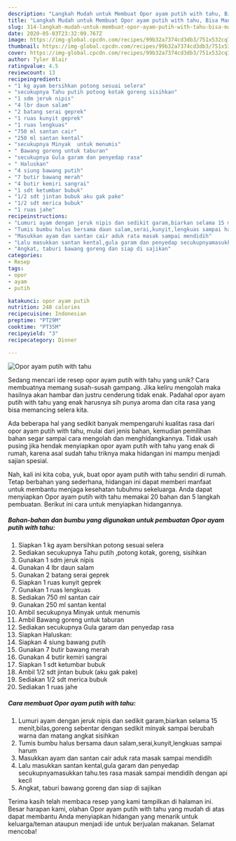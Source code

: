 ```yaml
---
description: "Langkah Mudah untuk Membuat Opor ayam putih with tahu, Bisa Manjain Lidah"
title: "Langkah Mudah untuk Membuat Opor ayam putih with tahu, Bisa Manjain Lidah"
slug: 314-langkah-mudah-untuk-membuat-opor-ayam-putih-with-tahu-bisa-manjain-lidah
date: 2020-05-03T23:32:09.767Z
image: https://img-global.cpcdn.com/recipes/99b32a7374cd3db3/751x532cq70/opor-ayam-putih-with-tahu-foto-resep-utama.jpg
thumbnail: https://img-global.cpcdn.com/recipes/99b32a7374cd3db3/751x532cq70/opor-ayam-putih-with-tahu-foto-resep-utama.jpg
cover: https://img-global.cpcdn.com/recipes/99b32a7374cd3db3/751x532cq70/opor-ayam-putih-with-tahu-foto-resep-utama.jpg
author: Tyler Blair
ratingvalue: 4.5
reviewcount: 13
recipeingredient:
- "1 kg ayam bersihkan potong sesuai selera"
- "secukupnya Tahu putih potong kotak goreng sisihkan"
- "1 sdm jeruk nipis"
- "4 lbr daun salam"
- "2 batang serai geprek"
- "1 ruas kunyit geprek"
- "1 ruas lengkuas"
- "750 ml santan cair"
- "250 ml santan kental"
- "secukupnya Minyak  untuk menumis"
- " Bawang goreng untuk taburan"
- "secukupnya Gula garam dan penyedap rasa"
- " Haluskan"
- "4 siung bawang putih"
- "7 butir bawang merah"
- "4 butir kemiri sangrai"
- "1 sdt ketumbar bubuk"
- "1/2 sdt jintan bubuk aku gak pake"
- "1/2 sdt merica bubuk"
- "1 ruas jahe"
recipeinstructions:
- "Lumuri ayam dengan jeruk nipis dan sedikit garam,biarkan selama 15 menit,bilas,goreng sebentar dengan sedikit minyak sampai berubah warna dan matang angkat sisihkan"
- "Tumis bumbu halus bersama daun salam,serai,kunyit,lengkuas sampai harum"
- "Masukkan ayam dan santan cair aduk rata masak sampai mendidih"
- "Lalu masukkan santan kental,gula garam dan penyedap secukupnyamasukkan tahu.tes rasa masak sampai mendidih dengan api kecil"
- "Angkat, taburi bawang goreng dan siap di sajikan"
categories:
- Resep
tags:
- opor
- ayam
- putih

katakunci: opor ayam putih 
nutrition: 248 calories
recipecuisine: Indonesian
preptime: "PT29M"
cooktime: "PT35M"
recipeyield: "3"
recipecategory: Dinner

---
```



![Opor ayam putih with tahu](https://img-global.cpcdn.com/recipes/99b32a7374cd3db3/751x532cq70/opor-ayam-putih-with-tahu-foto-resep-utama.jpg)

Sedang mencari ide resep opor ayam putih with tahu yang unik? Cara membuatnya memang susah-susah gampang. Jika keliru mengolah maka hasilnya akan hambar dan justru cenderung tidak enak. Padahal opor ayam putih with tahu yang enak harusnya sih punya aroma dan cita rasa yang bisa memancing selera kita.



Ada beberapa hal yang sedikit banyak mempengaruhi kualitas rasa dari opor ayam putih with tahu, mulai dari jenis bahan, kemudian pemilihan bahan segar sampai cara mengolah dan menghidangkannya. Tidak usah pusing jika hendak menyiapkan opor ayam putih with tahu yang enak di rumah, karena asal sudah tahu triknya maka hidangan ini mampu menjadi sajian spesial.


Nah, kali ini kita coba, yuk, buat opor ayam putih with tahu sendiri di rumah. Tetap berbahan yang sederhana, hidangan ini dapat memberi manfaat untuk membantu menjaga kesehatan tubuhmu sekeluarga. Anda dapat menyiapkan Opor ayam putih with tahu memakai 20 bahan dan 5 langkah pembuatan. Berikut ini cara untuk menyiapkan hidangannya.

<!--inarticleads1-->

##### Bahan-bahan dan bumbu yang digunakan untuk pembuatan Opor ayam putih with tahu:

1. Siapkan 1 kg ayam bersihkan potong sesuai selera
1. Sediakan secukupnya Tahu putih ,potong kotak, goreng, sisihkan
1. Gunakan 1 sdm jeruk nipis
1. Gunakan 4 lbr daun salam
1. Gunakan 2 batang serai geprek
1. Siapkan 1 ruas kunyit geprek
1. Gunakan 1 ruas lengkuas
1. Sediakan 750 ml santan cair
1. Gunakan 250 ml santan kental
1. Ambil secukupnya Minyak  untuk menumis
1. Ambil  Bawang goreng untuk taburan
1. Sediakan secukupnya Gula garam dan penyedap rasa
1. Siapkan  Haluskan:
1. Siapkan 4 siung bawang putih
1. Gunakan 7 butir bawang merah
1. Gunakan 4 butir kemiri sangrai
1. Siapkan 1 sdt ketumbar bubuk
1. Ambil 1/2 sdt jintan bubuk (aku gak pake)
1. Sediakan 1/2 sdt merica bubuk
1. Sediakan 1 ruas jahe




<!--inarticleads2-->

##### Cara membuat Opor ayam putih with tahu:

1. Lumuri ayam dengan jeruk nipis dan sedikit garam,biarkan selama 15 menit,bilas,goreng sebentar dengan sedikit minyak sampai berubah warna dan matang angkat sisihkan
1. Tumis bumbu halus bersama daun salam,serai,kunyit,lengkuas sampai harum
1. Masukkan ayam dan santan cair aduk rata masak sampai mendidih
1. Lalu masukkan santan kental,gula garam dan penyedap secukupnyamasukkan tahu.tes rasa masak sampai mendidih dengan api kecil
1. Angkat, taburi bawang goreng dan siap di sajikan




Terima kasih telah membaca resep yang kami tampilkan di halaman ini. Besar harapan kami, olahan Opor ayam putih with tahu yang mudah di atas dapat membantu Anda menyiapkan hidangan yang menarik untuk keluarga/teman ataupun menjadi ide untuk berjualan makanan. Selamat mencoba!
